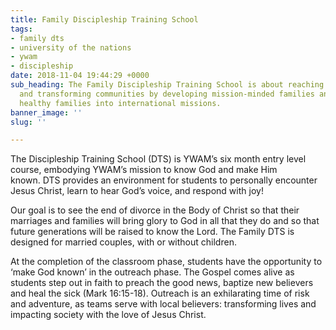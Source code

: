 ```yaml
---
title: Family Discipleship Training School
tags:
- family dts
- university of the nations
- ywam
- discipleship
date: 2018-11-04 19:44:29 +0000
sub_heading: The Family Discipleship Training School is about reaching the nations
  and transforming communities by developing mission-minded families and launching
  healthy families into international missions.
banner_image: ''
slug: ''

---
```

The Discipleship Training School (DTS) is YWAM’s six month entry level course, embodying YWAM’s mission to know God and make Him known. DTS provides an environment for students to personally encounter Jesus Christ, learn to hear God’s voice, and respond with joy!

Our goal is to see the end of divorce in the Body of Christ so that their marriages and families will bring glory to God in all that they do and so that future generations will be raised to know the Lord. The Family DTS is designed for married couples, with or without children.

At the completion of the classroom phase, students have the opportunity to ‘make God known’ in the outreach phase. The Gospel comes alive as students step out in faith to preach the good news, baptize new believers and heal the sick (Mark 16:15-18). Outreach is an exhilarating time of risk and adventure, as teams serve with local believers: transforming lives and impacting society with the love of Jesus Christ.